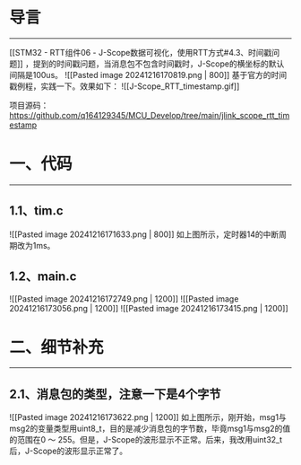 # 导言
---
[[STM32 - RTT组件06 - J-Scope数据可视化，使用RTT方式#4.3、时间戳问题]] ，提到的时间戳问题，当消息包不包含时间戳时，J-Scope的横坐标的默认间隔是100us。
![[Pasted image 20241216170819.png | 800]]
基于官方的时间戳例程，实践一下。效果如下：
![[J-Scope_RTT_timestamp.gif]]

项目源码：https://github.com/q164129345/MCU_Develop/tree/main/jlink_scope_rtt_timestamp

# 一、代码
---
## 1.1、tim.c
![[Pasted image 20241216171633.png | 800]]
如上图所示，定时器14的中断周期改为1ms。

## 1.2、main.c
![[Pasted image 20241216172749.png | 1200]]
![[Pasted image 20241216173056.png | 1200]]
![[Pasted image 20241216173415.png | 1200]]
# 二、细节补充
---
## 2.1、消息包的类型，注意一下是4个字节
![[Pasted image 20241216173622.png | 1200]]
如上图所示，刚开始，msg1与msg2的变量类型用uint8_t，目的是减少消息包的字节数，毕竟msg1与msg2的值的范围在0 ～ 255。但是，J-Scope的波形显示不正常。后来，我改用uint32_t后，J-Scope的波形显示正常了。
